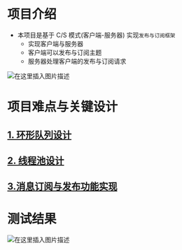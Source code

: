 # 项目介绍
- 本项目是基于 C/S 模式(客户端-服务器) 实现`发布与订阅框架`
    - 实现客户端与服务器
    - 客户端可以发布与订阅主题
    - 服务器处理客户端的发布与订阅请求

![在这里插入图片描述](https://i-blog.csdnimg.cn/direct/6df1e48b093f49f6b4dd97ca3cfafc8c.png)
# 项目难点与关键设计
## [1. 环形队列设计](https://github.com/Harrison-2021/server-client/blob/master/notes/2.%E7%8E%AF%E5%BD%A2%E9%98%9F%E5%88%97%E8%AE%BE%E8%AE%A1.md)
## [2. 线程池设计](https://github.com/Harrison-2021/server-client/blob/master/notes/3.%E7%BA%BF%E7%A8%8B%E6%B1%A0%E8%AE%BE%E8%AE%A1.md)
## [3.消息订阅与发布功能实现](https://github.com/Harrison-2021/server-client/blob/master/notes/4.%E6%B6%88%E6%81%AF%E8%AE%A2%E9%98%85%E4%B8%8E%E5%8F%91%E5%B8%83%E5%8A%9F%E8%83%BD%E5%AE%9E%E7%8E%B0%E3%80%81.md)
# 测试结果
![在这里插入图片描述](https://i-blog.csdnimg.cn/direct/7f038b2e297b41d2bafcae01feb508f9.png)
